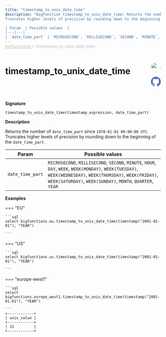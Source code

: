 ```yaml
---
title: "timestamp_to_unix_date_time"
description: "BigFunction timestamp_to_unix_date_time: Returns the number of `date_time_part` since `1970-01-01 00:00:00 UTC`.
Truncates higher levels of precision by rounding down to the beginning of the `date_time_part`.

| Param  | Possible values  |
|---|---|
| `date_time_part` | `MICROSECOND`, `MILLISECOND`, `SECOND`, `MINUTE`, `HOUR`, `DAY`, `WEEK`, `WEEK(MONDAY)`, `WEEK(TUESDAY)`, `WEEK(WEDNESDAY)`, `WEEK(THURSDAY)`, `WEEK(FRIDAY)`, `WEEK(SATURDAY)`, `WEEK(SUNDAY)`, `MONTH`, `QUARTER`, `YEAR` |"
---
```


<span style="color: silver; position: relative; top: -1rem">
  <a href=".." style="color: silver">bigfunctions </a> > timestamp_to_unix_date_time
</span>

# timestamp_to_unix_date_time


<div style="position: relative; top: -4rem; margin-bottom:  -2rem; text-align: right; z-index: 9999;">
  
  <a href="https://www.linkedin.com/in/axel-thevenot/" title="Author: Axel Thevenot" target="_blank">
    <img src="https://avatars.githubusercontent.com/u/39374103?v=4" width="32" style=" border-radius: 50% !important">
  </a>
  
  <a href="{REPO_URL}/tree/main/bigfunctions/timestamp_to_unix_date_time.yaml" title="Edit on GitHub" target="_blank"><svg xmlns="http://www.w3.org/2000/svg" width="32" height="32" viewBox="0 0 24 24"><path fill="#5d6cc0" d="M12 0c-6.626 0-12 5.373-12 12 0 5.302 3.438 9.8 8.207 11.387.599.111.793-.261.793-.577v-2.234c-3.338.726-4.033-1.416-4.033-1.416-.546-1.387-1.333-1.756-1.333-1.756-1.089-.745.083-.729.083-.729 1.205.084 1.839 1.237 1.839 1.237 1.07 1.834 2.807 1.304 3.492.997.107-.775.418-1.305.762-1.604-2.665-.305-5.467-1.334-5.467-5.931 0-1.311.469-2.381 1.236-3.221-.124-.303-.535-1.524.117-3.176 0 0 1.008-.322 3.301 1.23.957-.266 1.983-.399 3.003-.404 1.02.005 2.047.138 3.006.404 2.291-1.552 3.297-1.23 3.297-1.23.653 1.653.242 2.874.118 3.176.77.84 1.235 1.911 1.235 3.221 0 4.609-2.807 5.624-5.479 5.921.43.372.823 1.102.823 2.222v3.293c0 .319.192.694.801.576 4.765-1.589 8.199-6.086 8.199-11.386 0-6.627-5.373-12-12-12z"/></svg></a>
</div>



**Signature** 
```
timestamp_to_unix_date_time(timestamp_expression, date_time_part)
```

**Description**

Returns the number of `date_time_part` since `1970-01-01 00:00:00 UTC`.
Truncates higher levels of precision by rounding down to the beginning of the `date_time_part`.

| Param  | Possible values  |
|---|---|
| `date_time_part` | `MICROSECOND`, `MILLISECOND`, `SECOND`, `MINUTE`, `HOUR`, `DAY`, `WEEK`, `WEEK(MONDAY)`, `WEEK(TUESDAY)`, `WEEK(WEDNESDAY)`, `WEEK(THURSDAY)`, `WEEK(FRIDAY)`, `WEEK(SATURDAY)`, `WEEK(SUNDAY)`, `MONTH`, `QUARTER`, `YEAR` |





**Examples**













=== "EU"

    ```sql
    select bigfunctions.eu.timestamp_to_unix_date_time(timestamp("2001-01-01"), "YEAR")
    
    ```




=== "US"

    ```sql
    select bigfunctions.us.timestamp_to_unix_date_time(timestamp("2001-01-01"), "YEAR")
    
    ```




=== "europe-west1"

    ```sql
    select bigfunctions.europe_west1.timestamp_to_unix_date_time(timestamp("2001-01-01"), "YEAR")
    
    ```









<pre style="margin-top: -1rem;">
<code style="padding-top: 0px; padding-bottom: 0px;">+------------+
| unix_value |
+------------+
| 31         |
+------------+
</code>
</pre>









